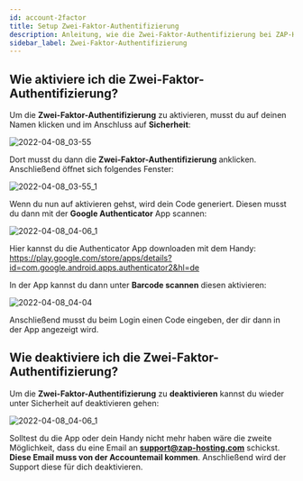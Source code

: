 ```yaml
---
id: account-2factor
title: Setup Zwei-Faktor-Authentifizierung
description: Anleitung, wie die Zwei-Faktor-Authentifizierung bei ZAP-Hosting einrichtest - ZAP-Hosting.com Dokumentationen
sidebar_label: Zwei-Faktor-Authentifizierung
---
```


## Wie aktiviere ich die Zwei-Faktor-Authentifizierung?

Um die **Zwei-Faktor-Authentifizierung** zu aktivieren, musst du auf deinen Namen klicken und im Anschluss auf **Sicherheit**:

![2022-04-08_03-55](https://user-images.githubusercontent.com/61953937/162349266-3322532c-0da4-41f7-8113-157d453c7f1e.png)

Dort musst du dann die **Zwei-Faktor-Authentifizierung** anklicken. Anschließend öffnet sich folgendes Fenster:  

![2022-04-08_03-55_1](https://user-images.githubusercontent.com/61953937/162349373-5d10aa6b-e35d-45f5-8e14-53668c0d2df9.png)

Wenn du nun auf aktivieren gehst, wird dein Code generiert. Diesen musst du dann mit der **Google Authenticator** App scannen: 

![2022-04-08_04-06_1](https://user-images.githubusercontent.com/61953937/162349353-ccfcc5ba-5b17-4ef8-a4d7-671f63918ed3.png)

Hier kannst du die Authenticator App downloaden mit dem Handy: https://play.google.com/store/apps/details?id=com.google.android.apps.authenticator2&hl=de

In der App kannst du dann unter **Barcode scannen** diesen aktivieren: 

![2022-04-08_04-04](https://user-images.githubusercontent.com/61953937/162349437-1b31d145-d1d4-4bc8-8b2b-2602e77becc1.png)

Anschließend musst du beim Login einen Code eingeben, der dir dann in der App angezeigt wird.

## Wie deaktiviere ich die Zwei-Faktor-Authentifizierung?

Um die **Zwei-Faktor-Authentifizierung** zu **deaktivieren** kannst du wieder unter Sicherheit auf deaktivieren gehen: 

![2022-04-08_04-06_1](https://user-images.githubusercontent.com/61953937/162349505-5b31a5f5-5d15-4d24-b686-1d4c98b59124.png)

Solltest du die App oder dein Handy nicht mehr haben wäre die zweite Möglichkeit, dass du eine Email an **support@zap-hosting.com** schickst. **Diese Email muss von der Accountemail kommen**. Anschließend wird der Support diese für dich deaktivieren.
